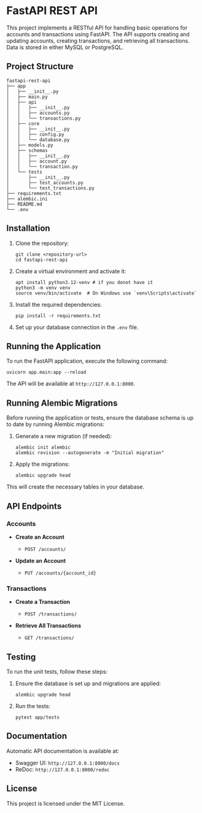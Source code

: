 # FastAPI REST API

This project implements a RESTful API for handling basic operations for accounts and transactions using FastAPI. The API supports creating and updating accounts, creating transactions, and retrieving all transactions. Data is stored in either MySQL or PostgreSQL.

## Project Structure

```
fastapi-rest-api
├── app
│   ├── __init__.py
│   ├── main.py
│   ├── api
│   │   ├── __init__.py
│   │   ├── accounts.py
│   │   └── transactions.py
│   ├── core
│   │   ├── __init__.py
│   │   ├── config.py
│   │   └── database.py
│   ├── models.py
│   ├── schemas
│   │   ├── __init__.py
│   │   ├── account.py
│   │   └── transaction.py
│   └── tests
│       ├── __init__.py
│       ├── test_accounts.py
│       └── test_transactions.py
├── requirements.txt
├── alembic.ini
├── README.md
└── .env
```

## Installation

1. Clone the repository:
   ```
   git clone <repository-url>
   cd fastapi-rest-api
   ```

2. Create a virtual environment and activate it:
   ```
   apt install python3.12-venv # if you donot have it
   python3 -m venv venv
   source venv/bin/activate  # On Windows use `venv\Scripts\activate`
   ```

3. Install the required dependencies:
   ```
   pip install -r requirements.txt
   ```

4. Set up your database connection in the `.env` file.

## Running the Application

To run the FastAPI application, execute the following command:
```
uvicorn app.main:app --reload
```

The API will be available at `http://127.0.0.1:8000`.

## Running Alembic Migrations

Before running the application or tests, ensure the database schema is up to date by running Alembic migrations:

1. Generate a new migration (if needed):
   ```
   alembic init alembic
   alembic revision --autogenerate -m "Initial migration"
   ```

2. Apply the migrations:
   ```
   alembic upgrade head
   ```

This will create the necessary tables in your database.

## API Endpoints

### Accounts

- **Create an Account**
  - `POST /accounts/`
  
- **Update an Account**
  - `PUT /accounts/{account_id}`

### Transactions

- **Create a Transaction**
  - `POST /transactions/`
  
- **Retrieve All Transactions**
  - `GET /transactions/`

## Testing

To run the unit tests, follow these steps:

1. Ensure the database is set up and migrations are applied:
   ```
   alembic upgrade head
   ```

2. Run the tests:
   ```
   pytest app/tests
   ```

## Documentation

Automatic API documentation is available at:
- Swagger UI: `http://127.0.0.1:8000/docs`
- ReDoc: `http://127.0.0.1:8000/redoc`

## License

This project is licensed under the MIT License.